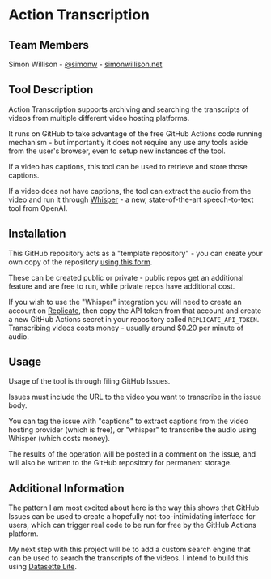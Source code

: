 # Action Transcription

## Team Members

Simon Willison - [@simonw](https://twitter.com/simonw) - [simonwillison.net](https://simonwillison.net/)


## Tool Description

Action Transcription supports archiving and searching the transcripts of videos from multiple different video hosting platforms.

It runs on GitHub to take advantage of the free GitHub Actions code running mechanism - but importantly it does not require any use any tools aside from the user's browser, even to setup new instances of the tool.

If a video has captions, this tool can be used to retrieve and store those captions.

If a video does not have captions, the tool can extract the audio from the video and run it through [Whisper](https://openai.com/blog/whisper/) - a new, state-of-the-art speech-to-text tool from OpenAI.

## Installation

This GitHub repository acts as a "template repository" - you can create your own copy of the repository [using this form](https://github.com/simonw/action-transcription/generate).

These can be created public or private - public repos get an additional feature and are free to run, while private repos have additional cost.

If you wish to use the "Whisper" integration you will need to create an account on [Replicate](https://replicate.com/), then copy the API token from that account and create a new GitHub Actions secret in your repository called `REPLICATE_API_TOKEN`. Transcribing videos costs money - usually around $0.20 per minute of audio.

## Usage

Usage of the tool is through filing GitHub Issues.

Issues must include the URL to the video you want to transcribe in the issue body.

You can tag the issue with "captions" to extract captions from the video hosting provider (which is free), or "whisper" to transcribe the audio using Whisper (which costs money).

The results of the operation will be posted in a comment on the issue, and will also be written to the GitHub repository for permanent storage.

## Additional Information

The pattern I am most excited about here is the way this shows that GitHub Issues can be used to create a hopefully not-too-intimidating interface for users, which can trigger real code to be run for free by the GitHub Actions platform.

My next step with this project will be to add a custom search engine that can be used to search the transcripts of the videos. I intend to build this using [Datasette Lite](https://lite.datasette.io/).
